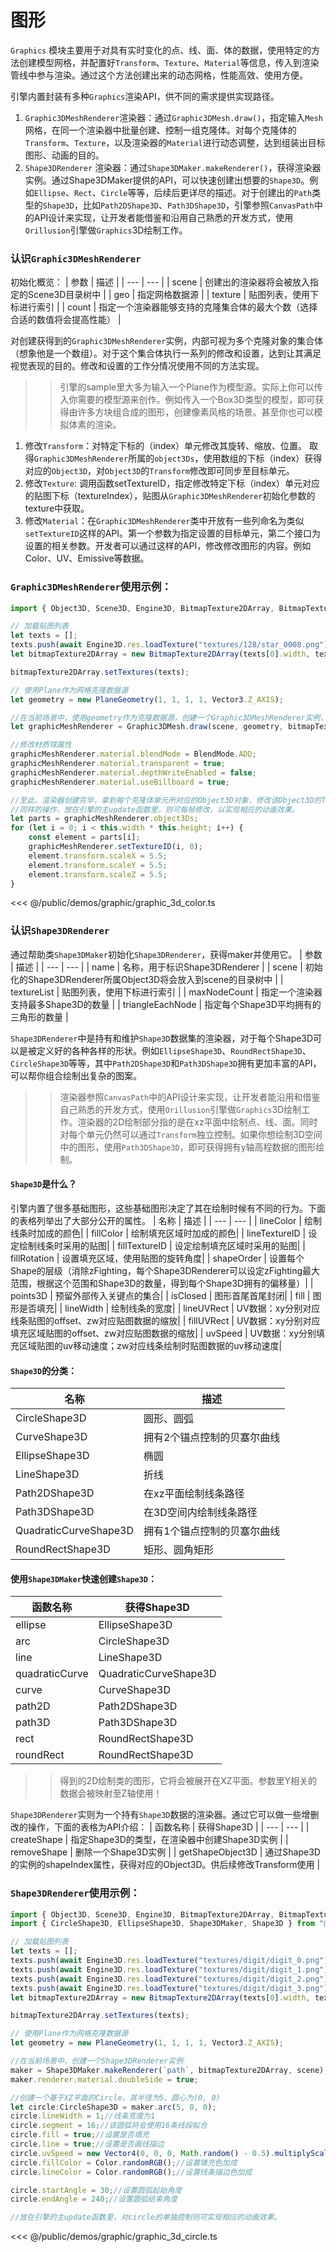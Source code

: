 # 图形
`Graphics` 模块主要用于对具有实时变化的点、线、面、体的数据，使用特定的方法创建模型网格，并配置好`Transform`、`Texture`、`Material`等信息，传入到渲染管线中参与渲染。通过这个方法创建出来的动态网格，性能高效、使用方便。

引擎内置封装有多种`Graphics`渲染API，供不同的需求提供实现路径。
1. `Graphic3DMeshRenderer`渲染器：通过`Graphic3DMesh.draw()`，指定输入`Mesh`网格，在同一个渲染器中批量创建、控制一组克隆体。对每个克隆体的`Transform`、`Texture`，以及渲染器的`Material`进行动态调整，达到组装出目标图形、动画的目的。
2. `Shape3DRenderer` 渲染器：通过`Shape3DMaker.makeRenderer()`，获得渲染器实例。通过Shape3DMaker提供的API，可以快速创建出想要的`Shape3D`。例如`Ellipse`、`Rect`、`Circle`等等，后续后更详尽的描述。对于创建出的`Path`类型的`Shape3D`，比如`Path2DShape3D`、`Path3DShape3D`，引擎参照`CanvasPath`中的API设计来实现，让开发者能借鉴和沿用自己熟悉的开发方式，使用`Orillusion`引擎做`Graphics`3D绘制工作。

### 认识`Graphic3DMeshRenderer`

初始化概览：
| 参数 | 描述 |
| --- | --- |
| scene | 创建出的渲染器将会被放入指定的Scene3D目录树中 |
| geo | 指定网格数据源 |
| texture | 贴图列表，使用下标进行索引 |
| count | 指定一个渲染器能够支持的克隆集合体的最大个数（选择合适的数值将会提高性能） |

对创建获得到的`Graphic3DMeshRenderer`实例，内部可视为多个克隆对象的集合体（想象他是一个数组）。对于这个集合体执行一系列的修改和设置，达到让其满足视觉表现的目的。修改和设置的工作分情况使用不同的方法实现。

>> 引擎的sample里大多为输入一个Plane作为模型源。实际上你可以传入你需要的模型源来创作。例如传入一个Box3D类型的模型，即可获得由许多方块组合成的图形，创建像素风格的场景。甚至你也可以模拟体素的渲染。

1. 修改`Transform`：对特定下标的（index）单元修改其旋转、缩放、位置。
    取得`Graphic3DMeshRenderer`所属的`object3Ds`，使用数组的下标（index）获得对应的`Object3D`，对`Object3D`的`Transform`修改即可同步至目标单元。
2. 修改`Texture`: 调用函数setTextureID，指定修改特定下标（index）单元对应的贴图下标（textureIndex），贴图从`Graphic3DMeshRenderer`初始化参数的texture中获取。
3. 修改`Material`：在`Graphic3DMeshRenderer`类中开放有一些列命名为类似`setTextureID`这样的API。第一个参数为指定设置的目标单元，第二个接口为设置的相关参数。开发者可以通过这样的API，修改修改图形的内容。例如Color、UV、Emissive等数据。

### `Graphic3DMeshRenderer`使用示例：
```ts
import { Object3D, Scene3D, Engine3D, BitmapTexture2DArray, BitmapTexture2D, PlaneGeometry, Vector3, Graphic3DMesh, Matrix4, Time, BlendMode, Color, ColorUtil, Graphic3DMeshRenderer } from "@orillusion/core";

// 加载贴图列表
let texts = [];
texts.push(await Engine3D.res.loadTexture("textures/128/star_0008.png") as BitmapTexture2D);
let bitmapTexture2DArray = new BitmapTexture2DArray(texts[0].width, texts[0].height, texts.length);

bitmapTexture2DArray.setTextures(texts);

// 使用Plane作为网格克隆数据源
let geometry = new PlaneGeometry(1, 1, 1, 1, Vector3.Z_AXIS);

//在当前场景中，使用geometry作为克隆数据源，创建一个Graphic3DMeshRenderer实例，该实例支持最多100个克隆对象。
let graphicMeshRenderer = Graphic3DMesh.draw(scene, geometry, bitmapTexture2DArray, 10, 10);

//修改材质球属性
graphicMeshRenderer.material.blendMode = BlendMode.ADD;
graphicMeshRenderer.material.transparent = true;
graphicMeshRenderer.material.depthWriteEnabled = false;
graphicMeshRenderer.material.useBillboard = true;

//至此，渲染器创建完毕，拿到每个克隆体单元所对应的Object3D对象，修改该Object3D的Transform属性，即可同步修改目标克隆体Transform。
//同样的操作，放在引擎的主update函数里，则可每帧修改，以实现相应的动画效果。
let parts = graphicMeshRenderer.object3Ds;
for (let i = 0; i < this.width * this.height; i++) {
    const element = parts[i];
    graphicMeshRenderer.setTextureID(i, 0);
    element.transform.scaleX = 5.5;
    element.transform.scaleY = 5.5;
    element.transform.scaleZ = 5.5;
}

```

<Demo src="/demos/graphic/graphic_3d_color.ts"></Demo>

<<< @/public/demos/graphic/graphic_3d_color.ts


### 认识`Shape3DRenderer`

通过帮助类`Shape3DMaker`初始化`Shape3DRenderer`，获得maker并使用它。
| 参数 | 描述 |
| --- | --- |
| name | 名称，用于标识Shape3DRenderer |
| scene | 初始化的Shape3DRenderer所属Object3D将会放入到scene的目录树中 |
| textureList | 贴图列表，使用下标进行索引 |
| maxNodeCount | 指定一个渲染器支持最多Shape3D的数量 |
| triangleEachNode | 指定每个Shape3D平均拥有的三角形的数量 |

`Shape3DRenderer`中是持有和维护`Shape3D`数据集的渲染器，对于每个Shape3D可以是被定义好的各种各样的形状。例如`EllipseShape3D`、`RoundRectShape3D`、`CircleShape3D`等等，其中`Path2DShape3D`和`Path3DShape3D`拥有更加丰富的API，可以帮你组合绘制出复杂的图案。

 >>渲染器参照`CanvasPath`中的API设计来实现，让开发者能沿用和借鉴自己熟悉的开发方式，使用`Orillusion`引擎做`Graphics`3D绘制工作。渲染器的2D绘制部分指的是在xz平面中绘制点、线、面。同时对每个单元仍然可以通过`Transform`独立控制。如果你想绘制3D空间中的图形，使用`Path3DShape3D`，即可获得拥有y轴高程数据的图形绘制。

#### `Shape3D`是什么？
引擎内置了很多基础图形，这些基础图形决定了其在绘制时候有不同的行为。下面的表格列举出了大部分公开的属性。
| 名称 | 描述 |
| --- | --- |
| lineColor | 绘制线条时加成的颜色|
| fillColor | 绘制填充区域时加成的颜色|
| lineTextureID | 设定绘制线条时采用的贴图|
| fillTextureID | 设定绘制填充区域时采用的贴图|
| fillRotation | 设置填充区域，使用贴图的旋转角度|
| shapeOrder | 设置每个Shape的层级（消除zFighting，每个Shape3DRenderer可以设定zFighting最大范围，根据这个范围和Shape3D的数量，得到每个Shape3D拥有的偏移量）|
| points3D | 预留外部传入关键点的集合|
| isClosed | 图形首尾首尾封闭|
| fill | 图形是否填充|
| lineWidth | 绘制线条的宽度|
| lineUVRect | UV数据：xy分别对应线条贴图的offset、zw对应贴图数据的缩放|
| fillUVRect | UV数据：xy分别对应填充区域贴图的offset、zw对应贴图数据的缩放|
| uvSpeed | UV数据：xy分别填充区域贴图的uv移动速度；zw对应线条绘制时贴图数据的uv移动速度|

#### `Shape3D`的分类： 

| 名称 | 描述 |
| --- | --- |
| CircleShape3D | 圆形、圆弧 |
| CurveShape3D | 拥有2个锚点控制的贝塞尔曲线 |
| EllipseShape3D | 椭圆 |
| LineShape3D | 折线 |
| Path2DShape3D | 在xz平面绘制线条路径 |
| Path3DShape3D | 在3D空间内绘制线条路径 |
| QuadraticCurveShape3D | 拥有1个锚点控制的贝塞尔曲线 |
| RoundRectShape3D | 矩形、圆角矩形 |


#### 使用`Shape3DMaker`快速创建`Shape3D`：
| 函数名称 | 获得Shape3D |
| --- | --- |
| ellipse | EllipseShape3D |
| arc | CircleShape3D |
| line | LineShape3D |
| quadraticCurve | QuadraticCurveShape3D |
| curve | CurveShape3D |
| path2D | Path2DShape3D |
| path3D | Path3DShape3D |
| rect | RoundRectShape3D |
| roundRect | RoundRectShape3D |

 >>得到的2D绘制类的图形，它将会被展开在XZ平面。参数里Y相关的数据会被映射至Z轴使用！

 `Shape3DRenderer`实则为一个持有`Shape3D`数据的渲染器。通过它可以做一些增删改的操作，下面的表格为API介绍：
| 函数名称 | 获得Shape3D |
| --- | --- |
| createShape | 指定Shape3D的类型，在渲染器中创建Shape3D实例 |
| removeShape | 删除一个Shape3D实例 |
| getShapeObject3D | 通过Shape3D的实例的shapeIndex属性，获得对应的Object3D。供后续修改Transform使用 |

### `Shape3DRenderer`使用示例：

```ts
import { Object3D, Scene3D, Engine3D, BitmapTexture2DArray, BitmapTexture2D, PlaneGeometry, Vector3, Matrix4, Time, BlendMode, Color,ColorUtil } from "@orillusion/core";
import { CircleShape3D, EllipseShape3D, Shape3DMaker, Shape3D } from "@orillusion/graphic";

// 加载贴图列表
let texts = [];
texts.push(await Engine3D.res.loadTexture("textures/digit/digit_0.png") as BitmapTexture2D);
texts.push(await Engine3D.res.loadTexture("textures/digit/digit_1.png") as BitmapTexture2D);
texts.push(await Engine3D.res.loadTexture("textures/digit/digit_2.png") as BitmapTexture2D);
texts.push(await Engine3D.res.loadTexture("textures/digit/digit_3.png") as BitmapTexture2D);
let bitmapTexture2DArray = new BitmapTexture2DArray(texts[0].width, texts[0].height, texts.length);

bitmapTexture2DArray.setTextures(texts);

// 使用Plane作为网格克隆数据源
let geometry = new PlaneGeometry(1, 1, 1, 1, Vector3.Z_AXIS);

//在当前场景中，创建一个Shape3DRenderer实例
maker = Shape3DMaker.makeRenderer(`path`, bitmapTexture2DArray, scene);
maker.renderer.material.doubleSide = true;

//创建一个基于XZ平面的Circle，其半径为5、圆心为(0, 0)
let circle:CircleShape3D = maker.arc(5, 0, 0);
circle.lineWidth = 1;//线条宽度为1
circle.segment = 16;//该圆弧将会使用16条线段拟合
circle.fill = true;//设置是否填充
circle.line = true;//设置是否画线描边
circle.uvSpeed = new Vector4(0, 0, 0, Math.random() - 0.5).multiplyScalar(0.005);//设置UV滚动速度
circle.fillColor = Color.randomRGB();//设置填充色加成
circle.lineColor = Color.randomRGB();//设置线条描边色加成

circle.startAngle = 30;//设置圆弧起始角度
circle.endAngle = 240;//设置圆弧结束角度

//放在引擎的主update函数里，对circle的单独控制则可实现相应的动画效果。

```

<Demo src="/demos/graphic/graphic_3d_circle.ts"></Demo>

<<< @/public/demos/graphic/graphic_3d_circle.ts
